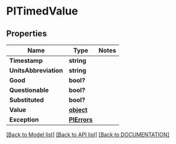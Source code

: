 # PITimedValue

## Properties
Name | Type | Notes
------------ | ------------- | -------------
**Timestamp** | **string**
**UnitsAbbreviation** | **string**
**Good** | **bool?**
**Questionable** | **bool?**
**Substituted** | **bool?**
**Value** | **[**object**](../Model/Object.md)**
**Exception** | **[**PIErrors**](../Model/PIErrors.md)**

[[Back to Model list]](../../DOCUMENTATION.md#documentation-for-models) [[Back to API list]](../../DOCUMENTATION.md#documentation-for-api-endpoints) [[Back to DOCUMENTATION]](../../DOCUMENTATION.md)
